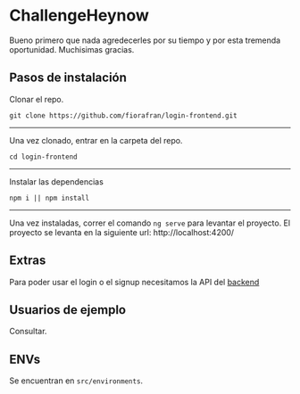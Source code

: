 # ChallengeHeynow

Bueno primero que nada agredecerles por su tiempo y por esta tremenda oportunidad. Muchisimas gracias. 

## Pasos de instalación

Clonar el repo.

`git clone https://github.com/fiorafran/login-frontend.git`

---
Una vez clonado, entrar en la carpeta del repo.

`cd login-frontend`

---
Instalar las dependencias

`npm i || npm install`

---

Una vez instaladas, correr el comando `ng serve` para levantar el proyecto. El proyecto se levanta en la siguiente url: http://localhost:4200/

## Extras

Para poder usar el login o el signup necesitamos la API del [backend](https://github.com/fiorafran/login-backend)

## Usuarios de ejemplo
Consultar.

## ENVs
Se encuentran en `src/environments`.
